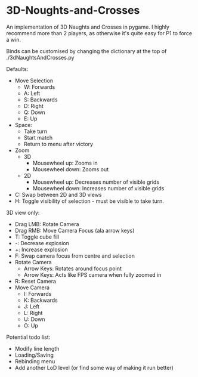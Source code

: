 # 3D-Noughts-and-Crosses

An implementation of 3D Naughts and Crosses in pygame.
I highly recommend more than 2 players, as otherwise it's quite easy for P1 to force a win.

Binds can be customised by changing the dictionary at the top of ./3dNaughtsAndCrosses.py

Defaults:
* Move Selection
  * W: Forwards
  * A: Left
  * S: Backwards
  * D: Right
  * Q: Down
  * E: Up
* Space:
  * Take turn
  * Start match
  * Return to menu after victory
* Zoom
  * 3D
    * Mousewheel up: Zooms in
    * Mousewheel down: Zooms out
  * 2D
    * Mousewheel up: Decreases number of visible grids
    * Mousewheel down: Increases number of visible grids
* C: Swap between 2D and 3D views
* H: Toggle visibility of selection - must be visible to take turn.

3D view only:
* Drag LMB: Rotate Camera
* Drag RMB: Move Camera Focus (ala arrow keys)
* T: Toggle cube fill
* \-: Decrease explosion
* +: Increase explosion
* F: Swap camera focus from centre and selection
* Rotate Camera
  * Arrow Keys: Rotates around focus point
  * Arrow Keys: Acts like FPS camera when fully zoomed in
* R: Reset Camera
* Move Camera
  * I: Forwards
  * K: Backwards
  * J: Left
  * L: Right
  * U: Down
  * O: Up

Potential todo list:
* Modify line length
* Loading/Saving
* Rebinding menu
* Add another LoD level (or find some way of making it run better)